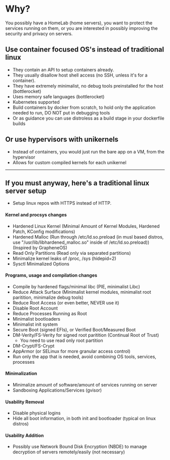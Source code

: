 # Why?
You possibly have a HomeLab (home servers), you want to protect the services running on them, or you are interested in possibly improving the security and privacy on servers.


## Use container focused OS's instead of traditional linux
- They contain an API to setup containers already.
- They usually disallow host shell access (no SSH, unless it's for a container).
- They have extremely minimalist, no debug tools preinstalled for the host (bottlerocket)
- Uses memory safe languages (bottlerocket)
- Kubernetes supported
- Build containers by docker from scratch, to hold only the application needed to run, DO NOT put in debugging tools
- Or as guidance you can use distroless as a build stage in your dockerfile builds

## Or use hypervisors with unikernels
- Instead of containers, you would just run the bare app on a VM, from the hypervisor
- Allows for custom compiled kernels for each unikernel

---

## If you must anyway, here's a traditional linux server setup
- Setup linux repos with HTTPS instead of HTTP.

#### Kernel and procsys changes
- Hardened Linux Kernel (Minimal Amount of Kernel Modules, Hardened Patch, KConfig modifications)
- Hardened Malloc (Run through /etc/ld.so.preload (in musl based distros, use "/usr/lib/libhardened_malloc.so" inside of /etc/ld.so.preload)) (Inspired by GrapheneOS)
- Read Only Partitions (Read only via separated partitions)
- Minimalize kernel leaks of /proc, /sys (hidepid=2)
- Sysctl Minimalized Options

#### Programs, usage and compilation changes
- Compile by hardened flags/minimal libc (PIE, minimalist Libc)
- Reduce Attack Surface (Minimalist kernel modules, minimalist root paritition, minimalize debug tools)
- Reduce Root Access (or even better, NEVER use it)
- Disable Root Account
- Reduce Processes Running as Root
- Minimalist bootloaders
- Minimalist init system
- Secure Boot (signed EFIs), or Verified Boot/Measured Boot
- DM-Verity/FS-Verity for signed root paritition (Continual Root of Trust)
  - You need to use read only root partition
- DM-Crypt/FS-Crypt
- AppArmor (or SELinux for more granular access control)
- Run only the app that is needed, avoid combining OS tools, services, processes

#### Minimalization
- Minimalize amount of software/amount of services running on server
- Sandboxing Applications/Services (gvisor)

#### Usability Removal
- Disable physical logins
- Hide all boot information, in both init and bootloader (typical on linux distros)

#### Usability Addition
- Possibly use Network Bound Disk Encryption (NBDE) to manage decryption of servers remotely/easily (not necessary)
